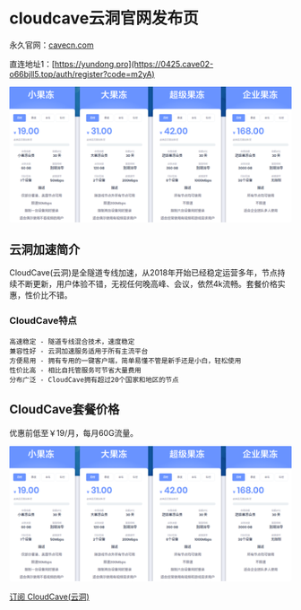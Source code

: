 # cloudcave云洞官网发布页

永久官网：[cavecn.com](https://0425.cave02-o66bjll5.top/auth/register?code=m2yA)

直连地址1：[https://yundong.pro](https://0425.cave02-o66bjll5.top/auth/register?code=m2yA)

[![CloudCave(云洞)官网地址](cloudcave_20250425_201501.png)](https://0425.cave02-o66bjll5.top/auth/register?code=m2yA)

## 云洞加速简介

CloudCave(云洞)是全隧道专线加速，从2018年开始已经稳定运营多年，节点持续不断更新，用户体验不错，无视任何晚高峰、会议，依然4k流畅。套餐价格实惠，性价比不错。 

### CloudCave特点

```
高速稳定 - 隧道专线混合技术，速度稳定
兼容性好 - 云洞加速服务适用于所有主流平台
方便易用 - 拥有专用的一键客户端，简单易懂不管是新手还是小白，轻松使用
性价比高 - 相比自托管服务可节省大量费用
分布广泛 - CloudCave拥有超过20个国家和地区的节点
```

## CloudCave套餐价格

优惠前低至￥19/月，每月60G流量。 

[![CloudCave(云洞)官网地址](cloudcave_20250425_201501.png)](https://0425.cave02-o66bjll5.top/auth/register?code=m2yA)

[订阅 CloudCave(云洞)](https://0425.cave02-o66bjll5.top/auth/register?code=m2yA)
